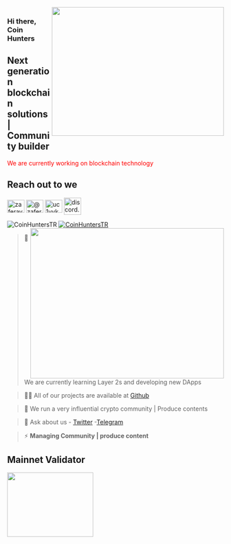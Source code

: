 <img src="https://miro.medium.com/v2/resize:fit:720/format:webp/1*r45GDWbztqbpryOlc_leRg.gif" align="right" width="400" height="300">

### Hi there, Coin Hunters

## Next generation blockchain solutions | Community builder

<font color="red">We are currently working on blockchain technology </font>

## Reach out to we

<a href="https://twitter.com/CoinHuntersTR" target="blank"><img align="center" src="https://raw.githubusercontent.com/rahuldkjain/github-profile-readme-generator/master/src/images/icons/Social/twitter.svg" alt="zaferayan" height="30" width="40" /></a>
<a href="https://coinhunterstr.medium.com/" target="blank"><img align="center" src="https://raw.githubusercontent.com/rahuldkjain/github-profile-readme-generator/master/src/images/icons/Social/medium.svg" alt="@zaferayan" height="30" width="40" /></a>
<a href="https://www.youtube.com/@CoinHuntersTR" target="blank"><img align="center" src="https://raw.githubusercontent.com/rahuldkjain/github-profile-readme-generator/master/src/images/icons/Social/youtube.svg" alt="uc1vykhlufpaoghrwhjikrqg" height="30" width="40" /></a>
<a href="https://discord.gg/TNDcT4UnB7" target="blank"><img align="center" src="https://raw.githubusercontent.com/rahuldkjain/github-profile-readme-generator/master/src/images/icons/Social/discord.svg" alt="discord.gg/ruescommunity" height="40" width="40" /></a>
<br />

<p align="left"> <img src="https://komarev.com/ghpvc/?username=CoinHuntersTR&label=Profile%20views&color=0e75b6&style=flat" alt="CoinHuntersTR" /> <a href="https://twitter.com/CoinHuntersTR" target="blank"><img src="https://img.shields.io/twitter/follow/CoinHuntersTR?logo=twitter&style=for-the-badge" alt="CoinHuntersTR" " /></a> 

<img src="https://github-readme-stats.vercel.app/api?username=coinhunterstr&show_icons=true&theme=highcontrast" align="right" width="450" height="350" >

> 🔭 We are currently learning Layer 2s and developing new DApps

> 👨‍💻 All of our projects are available at [Github](https://github.com/CoinHuntersTR)

> 📝 We run a very influential crypto community | Produce contents

> 💬 Ask about us  - [Twitter](https://twitter.com/CoinHuntersTR) -[Telegram](https://t.me/CoinHuntersTR)

> ⚡ **Managing Community | produce content**

## Mainnet Validator

<a href="https://wallet.keplr.app/chains/dymension?modal=validator&chain=dymension_1100-1&validator_address=dymvaloper1p87xgcekkkpp783xl5wu48p0dw2p2duru5ul9n">
     <img src="https://coinhunterstr.com/wp-content/uploads/2024/02/dymension.png"  align="left" width="200" height="150">
</a>
